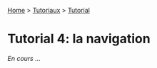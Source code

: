 [Home](../../sitemap.md) > [Tutoriaux](../index.md) > [Tutorial](index.md)

# Tutorial 4: la navigation

_En cours ..._